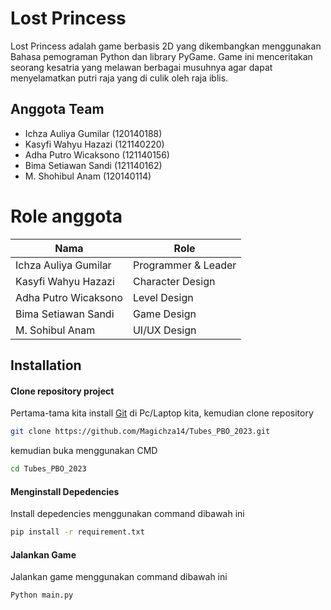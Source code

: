 # Lost Princess
Lost Princess adalah game berbasis 2D yang dikembangkan menggunakan Bahasa pemograman Python dan library PyGame. Game ini menceritakan seorang kesatria yang melawan berbagai musuhnya agar dapat menyelamatkan putri raja yang di culik oleh raja iblis.  

## Anggota Team

- Ichza Auliya Gumilar  (120140188) 
- Kasyfi Wahyu Hazazi (121140220)
- Adha Putro Wicaksono (121140156)
- Bima Setiawan Sandi (121140162)
- M. Shohibul Anam (120140114)

# Role anggota
| Nama | Role |
| ------ | ------ |
| Ichza Auliya Gumilar | Programmer & Leader |
| Kasyfi Wahyu Hazazi | Character Design |
| Adha Putro Wicaksono | Level Design |
| Bima Setiawan Sandi | Game Design |
| M. Sohibul Anam | UI/UX Design |



## Installation
#### Clone repository project

Pertama-tama kita install [Git](https://git-scm.com/) di Pc/Laptop kita, kemudian clone repository

```sh
git clone https://github.com/Magichza14/Tubes_PBO_2023.git
```
kemudian buka menggunakan CMD

```sh
cd Tubes_PBO_2023
```
#### Menginstall Depedencies
Install depedencies menggunakan command dibawah ini
```sh
pip install -r requirement.txt
```
#### Jalankan Game
Jalankan game menggunakan command dibawah ini
```sh
Python main.py
```

